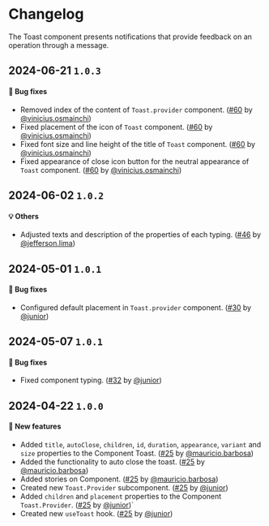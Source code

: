 # Changelog

The Toast component presents notifications that provide feedback on an operation through a message.

## 2024-06-21 `1.0.3`

#### 🐛 Bug fixes

- Removed index of the content of `Toast.provider` component. ([#60](https://git.rarolabs.com.br/frontend/rarui/-/merge_requests/60) by [@vinicius.osmainchi](https://git.rarolabs.com.br/vinicius.osmainchi))
- Fixed placement of the icon of `Toast` component. ([#60](https://git.rarolabs.com.br/frontend/rarui/-/merge_requests/60) by [@vinicius.osmainchi](https://git.rarolabs.com.br/vinicius.osmainchi))
- Fixed font size and line height of the title of `Toast` component. ([#60](https://git.rarolabs.com.br/frontend/rarui/-/merge_requests/60) by [@vinicius.osmainchi](https://git.rarolabs.com.br/vinicius.osmainchi))
- Fixed appearance of close icon button for the neutral appearance of `Toast` component. ([#60](https://git.rarolabs.com.br/frontend/rarui/-/merge_requests/60) by [@vinicius.osmainchi](https://git.rarolabs.com.br/vinicius.osmainchi))

## 2024-06-02 `1.0.2`

#### 💡 Others

- Adjusted texts and description of the properties of each typing. ([#46](https://git.rarolabs.com.br/frontend/rarui/-/merge_requests/46) by [@jefferson.lima](https://git.rarolabs.com.br/jefferson.lima))

## 2024-05-01 `1.0.1`

#### 🐛 Bug fixes

- Configured default placement in `Toast.provider` component. ([#30](https://git.rarolabs.com.br/frontend/rarui/-/merge_requests/30) by [@junior](https://git.rarolabs.com.br/junior))

## 2024-05-07 `1.0.1`

#### 🐛 Bug fixes

- Fixed component typing. ([#32](https://git.rarolabs.com.br/frontend/rarui/-/merge_requests/32) by [@junior](https://git.rarolabs.com.br/junior))

## 2024-04-22 `1.0.0`

#### 🎉 New features

- Added `title`, `autoClose`, `children`, `id`, `duration`, `appearance`, `variant` and `size` properties to the Component Toast. ([#25](https://git.rarolabs.com.br/frontend/rarui/pull/25) by [@mauricio.barbosa](https://git.rarolabs.com.br/mauricio.barbosa))
- Added the functionality to auto close the toast. ([#25](https://git.rarolabs.com.br/frontend/rarui/pull/25) by [@mauricio.barbosa](https://git.rarolabs.com.br/mauricio.barbosa))
- Added stories on Component. ([#25](https://git.rarolabs.com.br/frontend/rarui/pull/25) by [@mauricio.barbosa](https://git.rarolabs.com.br/mauricio.barbosa))
- Created new `Toast.Provider` subcomponent. ([#25](https://git.rarolabs.com.br/frontend/rarui/-/merge_requests/25) by [@junior](https://git.rarolabs.com.br/junior))
- Added `children` and `placement` properties to the Component `Toast.Provider`. ([#25](https://git.rarolabs.com.br/frontend/rarui/-/merge_requests/25) by [@junior](https://git.rarolabs.com.br/junior))`
- Created new `useToast` hook. ([#25](https://git.rarolabs.com.br/frontend/rarui/-/merge_requests/25) by [@junior](https://git.rarolabs.com.br/junior))

<!-- #### 🛠 Breaking changes -->

<!-- #### 📚 3rd party library updates -->

<!-- #### 🎉 New features -->

<!-- #### 🐛 Bug fixes -->

<!-- #### 💡 Others -->
